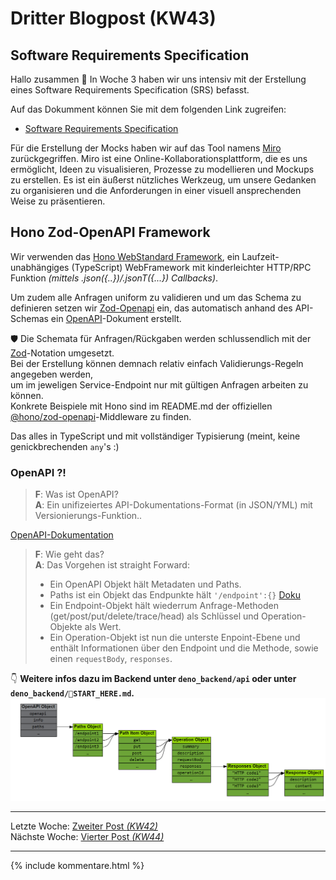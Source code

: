 # Dritter Blogpost (KW43)

## Software Requirements Specification

Hallo zusammen 👋
In Woche 3 haben wir uns intensiv mit der Erstellung eines Software Requirements Specification (SRS) befasst.

Auf das Dokumment können Sie mit dem folgenden Link zugreifen:
- [Software Requirements Specification](SRS/v2_w4/SoftwareRequirementsSpecification.md)

Für die Erstellung der Mocks haben wir auf das Tool namens [Miro](https://miro.com/) zurückgegriffen. Miro ist eine Online-Kollaborationsplattform, die es uns ermöglicht, Ideen zu visualisieren, Prozesse zu modellieren und Mockups zu erstellen. Es ist ein äußerst nützliches Werkzeug, um unsere Gedanken zu organisieren und die Anforderungen in einer visuell ansprechenden Weise zu präsentieren.


## Hono Zod-OpenAPI Framework

Wir verwenden das [Hono WebStandard Framework](https://hono.dev/),
ein Laufzeit-unabhängiges (TypeScript) WebFramework mit kinderleichter HTTP/RPC Funktion _(mittels .json({..})/.jsonT({...}) Callbacks)_.  

Um zudem alle Anfragen uniform zu validieren 
und um das Schema zu definieren setzen wir [Zod-Openapi](https://www.npmjs.com/package/@hono/zod-openapi) ein,
das automatisch anhand des API-Schemas ein [OpenAPI](https://learn.openapis.org/)-Dokument erstellt.  

🛡️ Die Schemata für Anfragen/Rückgaben werden schlussendlich mit der [Zod](https://zod.dev/)-Notation umgesetzt.  
Bei der Erstellung können demnach relativ einfach Validierungs-Regeln
angegeben werden,  
um im jeweligen Service-Endpoint nur mit gültigen Anfragen arbeiten zu können.  
Konkrete Beispiele mit Hono sind im README.md der offiziellen [@hono/zod-openapi](https://github.com/honojs/middleware/tree/main/packages/zod-openapi)-Middleware zu finden. 

Das alles in TypeScript und mit vollständiger Typisierung (meint, keine genickbrechenden `any`'s :)

### OpenAPI ?!

> **F**: Was ist OpenAPI?  
> **A**: Ein unifizeiertes API-Dokumentations-Format (in JSON/YML) mit Versionierungs-Funktion..

[OpenAPI-Dokumentation](https://learn.openapis.org/)

> **F**: Wie geht das?  
> **A**: Das Vorgehen ist straight Forward: 
>  - Ein OpenAPI Objekt hält Metadaten und Paths.
>  - Paths ist ein Objekt das Endpunkte hält `'/endpoint':{}` [Doku](https://learn.openapis.org/specification/paths.html)
>  - Ein Endpoint-Objekt hält wiederrum Anfrage-Methoden (get/post/put/delete/trace/head) als Schlüssel und Operation-Objekte als Wert.
>  - Ein Operation-Objekt ist nun die unterste Enpoint-Ebene und enthält Informationen über den Endpoint und die Methode, sowie einen `requestBody`, `responses`.
>

👇
**Weitere infos dazu im Backend unter `deno_backend/api` oder unter  `deno_backend/🧭START_HERE.md`.**
![OpenAPI-Objekt](../images/OpenAPI-Objekt-Struktur.png)

---  
Letzte Woche: [Zweiter Post _(KW42)_](01_Team)  
Nächste Woche: [Vierter Post _(KW44)_](04_UML_n_UCRS)

---

{% include kommentare.html %}